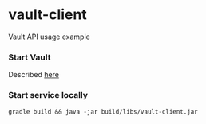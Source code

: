 # vault-client
Vault API usage example

### Start Vault

Described [here](vault/README.md)

### Start service locally

`gradle build && java -jar build/libs/vault-client.jar`
